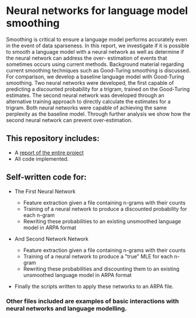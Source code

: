 # Neural networks for language model smoothing

Smoothing is critical to ensure a language model performs accurately even in the event of
data sparseness. In this report, we investigate if it is possible to smooth a language model
with a neural network as well as determine if the neural network can address the over-
estimation of events that sometimes occurs using current methods. Background material
regarding current smoothing techniques such as Good-Turing smoothing is discussed. For
comparison, we develop a baseline language model with Good-Turing smoothing. Two
neural networks were developed, the first capable of predicting a discounted probability
for a trigram, trained on the Good-Turing estimates. The second neural network was
developed through an alternative training approach to directly calculate the estimates for
a trigram. Both neural networks were capable of achieving the same perplexity as the
baseline model. Through further analysis we show how the second neural network can
prevent over-estimation.

## This repository includes:

- A [report of the entire project](https://github.com/WernerVdM97/SKRIPSIE/blob/master/project%20report.pdf)
- All code implemented.

## Self-written code for:
 - The First Neural Network
    - Feature extraction given a file containing n-grams with their counts
    - Training of a neural network to produce a discounted probability for each n-gram
    - Rewriting these probabilities to an existing unsmoothed language model in ARPA format
  
- And Second Network Network
  - Feature extraction given a file containing n-grams with their counts
  - Training of a neural network to produce a "true" MLE for each n-gram
  - Rewriting these probabilities and discounting them to an existing unsmoothed language model in ARPA format
 
- Finally the scripts written to apply these networks to an ARPA file.

### Other files included are examples of basic interactions with neural networks and language modelling.
